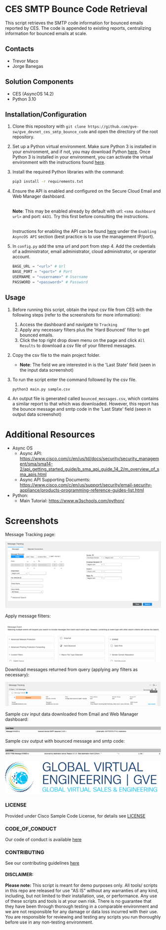 # CES SMTP Bounce Code Retrieval

This script retrieves the SMTP code information for bounced emails reported by CES. The code is appended to existing reports, centralizing information for bounced emails at scale.

## Contacts
* Trevor Maco
* Jorge Banegas

## Solution Components
* CES (AsyncOS 14.2)
* Python 3.10


## Installation/Configuration

1. Clone this repository with `git clone https://github.com/gve-sw/gve_devnet_ces_smtp_bounce_code` and open the directory of the root repository.

2. Set up a Python virtual environment. Make sure Python 3 is installed in your environment, and if not, you may download Python [here](https://www.python.org/downloads). Once Python 3 is installed in your environment, you can activate the virtual environment with the instructions found [here](https://docs.python.org/3/tutorial/venv.html).

3. Install the required Python libraries with the command:
   ``` bash
   pip3 install -r requirements.txt
   ```

4. Ensure the API is enabled and configured on the Secure Cloud Email and Web Manager dashboard.

    <br />**Note**: This may be enabled already by default with url: `<sma dashboard url>` and port: `4431`. Try this first before consulting the instructions.

    <br />Instructions for enabling the API can be found [here](https://www.cisco.com/c/en/us/td/docs/security/security_management/sma/sma14-2/api_getting_started_guide/b_sma_api_guide_14_2/m_overview_of_sma_apis.html) under the `Enabling AsyncOS API` section (best practice is to use the management IP/port).

5. In `config.py` add the sma url and port from step 4. Add the credentials of a administrator, email administrator, cloud administrator, or operator account.
    
    ``` python
    BASE_URL = "<url>" # Url
    BASE_PORT = "<port>" # Port
    USERNAME = "<username>" # Username
    PASSWORD = "<password>" # Password
    ```


## Usage

1. Before running this script, obtain the input csv file from CES with the following steps (refer to the screenshots for more information):

   1. Access the dashboard and navigate to `Tracking`
   2. Apply any necessary filters plus the 'Hard Bounced' filter to get bounced emails.
   3. Click the top right drop down menu on the page and click `All Results` to download a csv file of your filtered messages.

2. Copy the csv file to the main project folder.
   * **Note**: The field we are interested in is the 'Last State' field (seen in the input data screenshot)

3. To run the script enter the command followed by the csv file.

    ``` bash
    python3 main.py sample.csv
    ```

4. An output file is generated called `bounced_messages.csv`, which contains a similar report to that which was downloaded. However, this report has the bounce message and smtp code in the 'Last State' field (seen in output data screenshot)

# Additional Resources

* Async OS
  * Async API: https://www.cisco.com/c/en/us/td/docs/security/security_management/sma/sma14-2/api_getting_started_guide/b_sma_api_guide_14_2/m_overview_of_sma_apis.html
  * Async API Supporting Documents: https://www.cisco.com/c/en/us/support/security/email-security-appliance/products-programming-reference-guides-list.html
* Python: 
  * Main Tutorial: https://www.w3schools.com/python/

# Screenshots

Message Tracking page:

![/IMAGES/Message_Tracking.png](/IMAGES/Message_Tracking.png)

Apply message filters:

![/IMAGES/Message_Filters.png](/IMAGES/Message_Filters.png)

Download messages returned from query (applying any filters as necessary):

![/IMAGES/Download_CSV.png](/IMAGES/Download_CSV.png)

Sample csv input data downloaded from Email and Web Manager dashboard:

![/IMAGES/Input_Data.png](/IMAGES/Input_Data.png)

Sample csv output with bounced message and smtp code:

![/IMAGES/Output_Data.png](/IMAGES/Output_Data.png)

![/IMAGES/0image.png](/IMAGES/0image.png)


### LICENSE

Provided under Cisco Sample Code License, for details see [LICENSE](LICENSE.md)

### CODE_OF_CONDUCT

Our code of conduct is available [here](CODE_OF_CONDUCT.md)

### CONTRIBUTING

See our contributing guidelines [here](CONTRIBUTING.md)

#### DISCLAIMER:
<b>Please note:</b> This script is meant for demo purposes only. All tools/ scripts in this repo are released for use "AS IS" without any warranties of any kind, including, but not limited to their installation, use, or performance. Any use of these scripts and tools is at your own risk. There is no guarantee that they have been through thorough testing in a comparable environment and we are not responsible for any damage or data loss incurred with their use.
You are responsible for reviewing and testing any scripts you run thoroughly before use in any non-testing environment.
